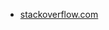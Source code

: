 * [stackoverflow.com](https://stackoverflow.com/questions/56502086/google-app-script-web-app-get-and-post-request-blocked-by-cors-policy)
